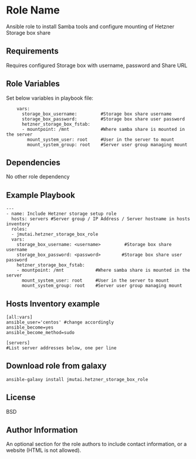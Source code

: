 Role Name
=========

Ansible role to install Samba tools and configure mounting of Hetzner Storage box share

Requirements
------------

Requires configured Storage box with username, password and Share URL

Role Variables
--------------

Set below variables in playbook file:

```
    vars:
      storage_box_username:         #Storage box share username
      storage_box_password:         #Storage box share user password
      hetzner_storage_box_fstab:
      - mountpoint: /mnt            #Where samba share is mounted in the server
        mount_system_user: root     #User in the server to mount
        mount_system_group: root    #Server user group managing mount
```

Dependencies
------------

No other role dependency

Example Playbook
----------------

```
---
- name: Include Hetzner storage setup role
  hosts: servers #Server group / IP Address / Server hostname in hosts inventory
  roles:
  - jmutai.hetzner_storage_box_role
  vars:
    storage_box_username: <username>         #Storage box share username
    storage_box_password: <password>        #Storage box share user password
    hetzner_storage_box_fstab:
    - mountpoint: /mnt            #Where samba share is mounted in the server
      mount_system_user: root     #User in the server to mount
      mount_system_group: root    #Server user group managing mount
```

Hosts Inventory example
-----------------------

```
[all:vars]
ansible_user='centos' #change accordingly
ansible_become=yes
ansible_become_method=sudo

[servers]
#List server addresses below, one per line
```

Download role from galaxy
-------------------------

```
ansible-galaxy install jmutai.hetzner_storage_box_role
```

License
-------

BSD

Author Information
------------------

An optional section for the role authors to include contact information, or a website (HTML is not allowed).

